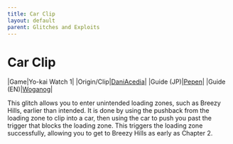 ```yaml
---
title: Car Clip
layout: default
parent: Glitches and Exploits
---
```


# Car Clip

|Game|Yo-kai Watch 1|
|Origin/Clip|[DaniAcedia](https://www.youtube.com/watch?v=XyGLy89NohM)|
|Guide (JP)|[Pepen](https://youtu.be/DK6jbfMlz4k)|
|Guide (EN)|[Woganog](https://youtu.be/MmcZH9e0UQU)|

This glitch allows you to enter unintended loading zones, such as Breezy Hills, earlier than intended. It is done by using the pushback from the loading zone to clip into a car, then using the car to push you past the trigger that blocks the loading zone. This triggers the loading zone successfully, allowing you to get to Breezy Hills as early as Chapter 2.
